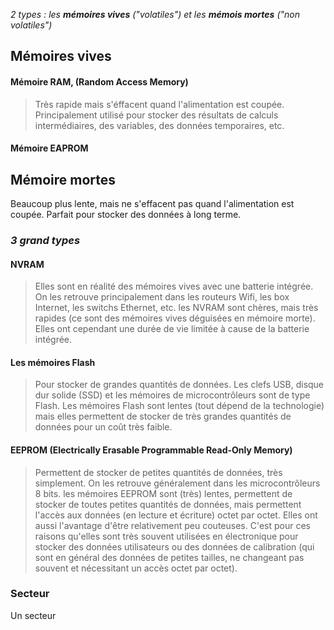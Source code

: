 *2 types : les **mémoires vives** ("volatiles") et les **mémois mortes** ("non volatiles")*

## Mémoires vives

#### Mémoire RAM, (Random Access Memory)
>Très rapide mais s'éffacent quand l'alimentation est coupée. Principalement utilisé pour stocker des résultats de calculs intermédiaires, des variables, des données temporaires, etc.

#### Mémoire EAPROM


## Mémoire mortes

Beaucoup plus lente, mais ne s'effacent pas quand l'alimentation est coupée. Parfait pour stocker des données à long terme.

### *3 grand types*

#### NVRAM
>Elles sont en réalité des mémoires vives avec une batterie intégrée. On les retrouve principalement dans les routeurs Wifi, les box Internet, les switchs Ethernet, etc. les NVRAM sont chères, mais très rapides (ce sont des mémoires vives déguisées en mémoire morte). Elles ont cependant une durée de vie limitée à cause de la batterie intégrée.

#### Les mémoires Flash
>Pour stocker de grandes quantités de données. Les clefs USB, disque dur solide (SSD) et les mémoires de microcontrôleurs sont de type Flash. Les mémoires Flash sont lentes (tout dépend de la technologie) mais elles permettent de stocker de très grandes quantités de données pour un coût très faible.

#### EEPROM (Electrically Erasable Programmable Read-Only Memory)
>Permettent de stocker de petites quantités de données, très simplement. On les retrouve généralement dans les microcontrôleurs 8 bits. les mémoires EEPROM sont (très) lentes, permettent de stocker de toutes petites quantités de données, mais permettent l'accès aux données (en lecture et écriture) octet par octet. Elles ont aussi l'avantage d'être relativement peu couteuses. C'est pour ces raisons qu'elles sont très souvent utilisées en électronique pour stocker des données utilisateurs ou des données de calibration (qui sont en général des données de petites tailles, ne changeant pas souvent et nécessitant un accès octet par octet).

### Secteur

Un secteur